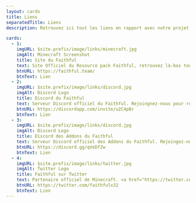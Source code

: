 ```yaml
---
layout: cards
title: Liens
separatedTitle: Liens
description: Retrouvez ici tout les liens en rapport avec notre projet!

cards:
  - 1:
    imgURL: $site.prefix/image/links/minecraft.jpg
    imgAlt: Minecraft Screenshot
    title: Site du Faithful
    text: Site Officiel du Resource pack Faithful, retrouvez là-bas toute ses versions.
    btnURL: https://faithful.team/
    btnText: Lien
  - 2:
    imgURL: $site.prefix/image/links/discord.jpg
    imgAlt: Discord Logo
    title: Discord du Faithful
    text: Serveur Discord officiel du Faithful. Rejoingnez-nous pour rester informé des dernières mises à jour et progrès ainsi que pour parler avec les artistes.
    btnURL: https://discordapp.com/invite/u2C4pBr
    btnText: Lien
  - 3:
    imgURL: $site.prefix/image/links/discord.jpg
    imgAlt: Discord Logo
    title: Discord des Addons du Faithful
    text: Serveur Discord officiel des Addons du Faithful. Rejoingez-nous pour rester informé des dernières mises à jour et progrès ainsi que pour parler avec les dévelopeurs.
    btnURL: https://discord.gg/qVeDfZw
    btnText: Lien
  - 4:
    imgURL: $site.prefix/image/links/twitter.jpg
    imgAlt: Twitter Logo
    title: Faithful sur Twitter
    text: Partenaire officiel de Minecraft. <a href="https://twitter.com/search?q=%23Faithful">#Faithful</a> Créé par <a href="https://twitter.com/xMrVizzy">@xMrVizzy</a>.
    btnURL: https://twitter.com/faithfulx32
    btnText: Lien
---
```

